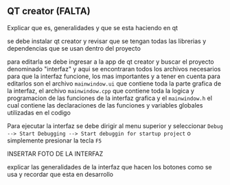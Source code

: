 QT creator (FALTA)
-
Explicar que es, generalidades y que se esta haciendo en qt

se debe instalar qt creator y revisar que se tengan todas las librerias y dependencias que se usan dentro del proyecto

para editarla se debe ingresar a la app de qt creator y buscar el proyecto denominado "interfaz" y aqui se encontraran todos los archivos necesarios para que la interfaz funcione, los mas importantes y a tener en cuenta para editarlos son el archivo ```mainwindow.ui``` que contiene toda la parte grafica de la interfaz, el archivo ```mainwindow.cpp``` que contiene toda la logica y programacion de las funciones de la interfaz grafica y el ```mainwindow.h``` el cual contiene las declaraciones de las funciones y variables globales utilizadas en el codigo

Para ejecutar la interfaz se debe dirigir al menu superior y seleccionar ```Debug --> Start Debugging --> Start debuggin for startup project``` o simplemente presionar la tecla ```F5```


INSERTAR FOTO DE LA INTERFAZ 



explicar las generalidades de la interfaz que hacen los botones como se usa y recordar que esta en desarrollo
